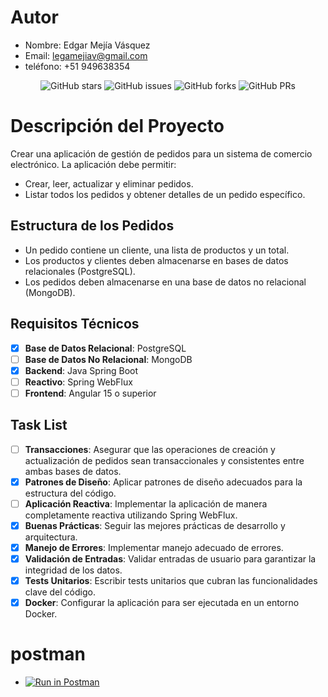 # Autor
- Nombre: Edgar Mejía Vásquez
- Email: legamejiav@gmail.com
- teléfono: +51 949638354

<div align="center">

![GitHub stars](https://img.shields.io/github/stars/Edgarmejiav/demo-spring-boot-full-stack-)
![GitHub issues](https://img.shields.io/github/issues/Edgarmejiav/demo-spring-boot-full-stack-)
![GitHub forks](https://img.shields.io/github/forks/Edgarmejiav/demo-spring-boot-full-stack-)
![GitHub PRs](https://img.shields.io/github/issues-pr/Edgarmejiav/demo-spring-boot-full-stack-)

</div>

# Descripción del Proyecto

Crear una aplicación de gestión de pedidos para un sistema de comercio electrónico. La aplicación debe permitir:

- Crear, leer, actualizar y eliminar pedidos.
- Listar todos los pedidos y obtener detalles de un pedido específico.

## Estructura de los Pedidos
- Un pedido contiene un cliente, una lista de productos y un total.
- Los productos y clientes deben almacenarse en bases de datos relacionales (PostgreSQL).
- Los pedidos deben almacenarse en una base de datos no relacional (MongoDB).

## Requisitos Técnicos
-[x] **Base de Datos Relacional**: PostgreSQL
-[ ] **Base de Datos No Relacional**: MongoDB
-[x] **Backend**: Java Spring Boot
-[ ] **Reactivo**: Spring WebFlux
-[ ] **Frontend**: Angular 15 o superior

## Task List

- [ ] **Transacciones**: Asegurar que las operaciones de creación y actualización de pedidos sean transaccionales y consistentes entre ambas bases de datos.
- [x] **Patrones de Diseño**: Aplicar patrones de diseño adecuados para la estructura del código.
- [ ] **Aplicación Reactiva**: Implementar la aplicación de manera completamente reactiva utilizando Spring WebFlux.
- [x] **Buenas Prácticas**: Seguir las mejores prácticas de desarrollo y arquitectura.
- [x] **Manejo de Errores**: Implementar manejo adecuado de errores.
- [x] **Validación de Entradas**: Validar entradas de usuario para garantizar la integridad de los datos.
- [x] **Tests Unitarios**: Escribir tests unitarios que cubran las funcionalidades clave del código.
- [x] **Docker**: Configurar la aplicación para ser ejecutada en un entorno Docker.

# postman
- [![Run in Postman](https://run.pstmn.io/button.svg)](demo.postman_collection.json)